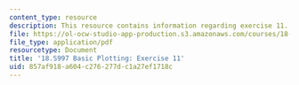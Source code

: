 ```yaml
---
content_type: resource
description: This resource contains information regarding exercise 11.
file: https://ol-ocw-studio-app-production.s3.amazonaws.com/courses/18-s997-introduction-to-matlab-programming-fall-2011/857af918a604c276277dc1a27ef1718c_MIT18_S997F11_Exercise_11.pdf
file_type: application/pdf
resourcetype: Document
title: '18.S997 Basic Plotting: Exercise 11'
uid: 857af918-a604-c276-277d-c1a27ef1718c
---
```

